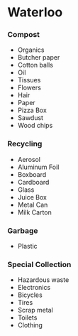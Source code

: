 # Waterloo

### Compost
- Organics
- Butcher paper
- Cotton balls
- Oil
- Tissues
- Flowers
- Hair
- Paper
- Pizza Box
- Sawdust
- Wood chips

### Recycling
- Aerosol
- Aluminum Foil
- Boxboard
- Cardboard
- Glass
- Juice Box
- Metal Can
- Milk Carton

### Garbage
- Plastic

### Special Collection
- Hazardous waste
- Electronics
- Bicycles
- Tires
- Scrap metal
- Toilets
- Clothing


